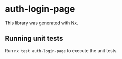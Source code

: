 # auth-login-page

This library was generated with [Nx](https://nx.dev).

## Running unit tests

Run `nx test auth-login-page` to execute the unit tests.
